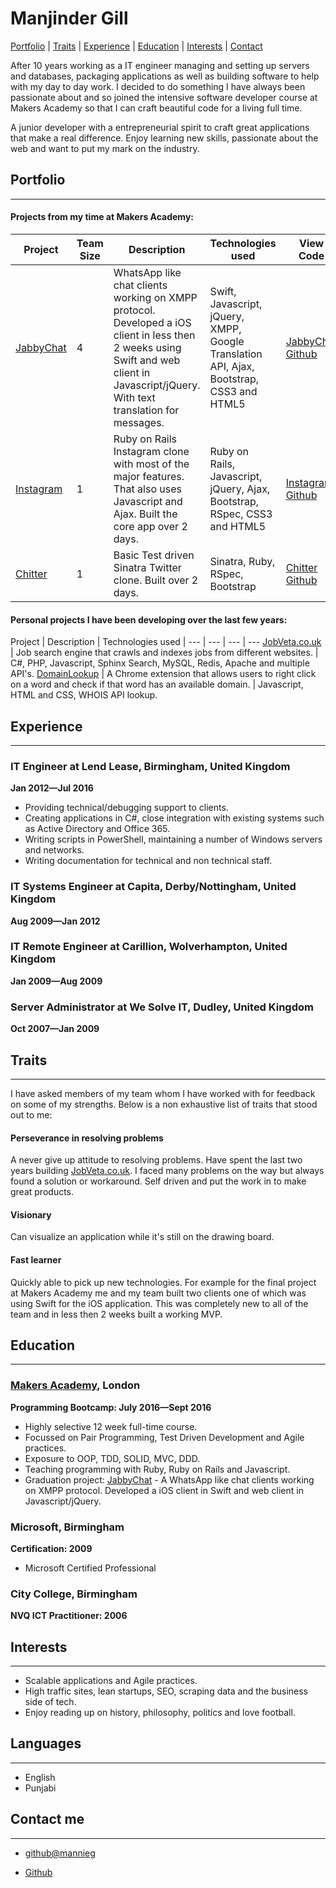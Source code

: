 Manjinder Gill
=========
[Portfolio](#portfolio) | [Traits](#traits) | [Experience](#experience) | [Education](#education) | [Interests](#interests) | [Contact](#contact)

After 10 years working as a IT engineer managing and setting up servers and databases, packaging applications as well as building software to help with my day to day work. I decided to do something I have always been passionate about and so joined the intensive software developer course at Makers Academy so that I can craft beautiful code for a living full time.

A junior developer with a entrepreneurial spirit to craft great applications that make a real difference. Enjoy learning new skills, passionate about the web and want to put my mark on the industry.

## <a name="portfolio">Portfolio</a>
-------------

#### Projects from my time at Makers Academy:

Project | Team Size | Description | Technologies used | View Code |
--- | --- | --- | --- | --- |
[JabbyChat] | 4 | WhatsApp like chat clients working on XMPP protocol. Developed a iOS client in less then 2 weeks using Swift and web client in Javascript/jQuery. With text translation for messages. | Swift, Javascript, jQuery, XMPP, Google Translation API, Ajax, Bootstrap, CSS3 and HTML5 | [JabbyChat Github]
[Instagram] | 1 | Ruby on Rails Instagram clone with most of the major features. That also uses Javascript and Ajax. Built the core app over 2 days. | Ruby on Rails, Javascript, jQuery, Ajax, Bootstrap, RSpec, CSS3 and HTML5| [Instagram Github]
[Chitter] | 1 | Basic Test driven Sinatra Twitter clone. Built over 2 days. | Sinatra, Ruby, RSpec, Bootstrap | [Chitter Github]

#### Personal projects I have been developing over the last few years:

Project | Description | Technologies used |
--- | --- | --- | ---
[JobVeta.co.uk] | Job search engine that crawls and indexes jobs from different websites. |  C#, PHP, Javascript, Sphinx Search, MySQL, Redis, Apache and multiple API's.
[DomainLookup] | A Chrome extension that allows users to right click on a word and check if that word has an available domain. | Javascript, HTML and CSS, WHOIS API lookup.

## <a name="experience">Experience</a>
----------
### IT Engineer at Lend Lease, Birmingham, United Kingdom
**Jan 2012&mdash;Jul 2016**

  - Providing technical/debugging support to clients.
  - Creating applications in C#, close integration with existing systems such as Active Directory and Office 365.
  - Writing scripts in PowerShell, maintaining a number of Windows servers and networks.
  - Writing documentation for technical and non technical staff.

### IT Systems Engineer at Capita, Derby/Nottingham, United Kingdom
**Aug 2009&mdash;Jan 2012**

### IT Remote Engineer at Carillion, Wolverhampton, United Kingdom
**Jan 2009&mdash;Aug 2009**

### Server Administrator at We Solve IT, Dudley, United Kingdom
**Oct 2007&mdash;Jan 2009**

## <a name="traits">Traits</a>
---------------
I have asked members of my team whom I have worked with for feedback on some of my strengths. Below is a non exhaustive list of traits that stood out to me:

#### Perseverance in resolving problems
A never give up attitude to resolving problems. Have spent the last two years building [JobVeta.co.uk]. I faced many problems on the way but always found a solution or workaround. Self driven and put the work in to make great products.

#### Visionary
Can visualize an application while it's still on the drawing board.

#### Fast learner
Quickly able to pick up new technologies. For example for the final project at Makers Academy me and my team built two clients one of which was using Swift for the iOS application. This was completely new to all of the team and in less then 2 weeks built a working MVP.


## <a name="education">Education</a>
----------

### [Makers Academy], London
**Programming Bootcamp: July 2016&mdash;Sept 2016**

  - Highly selective 12 week full-time course.
  - Focussed on Pair Programming, Test Driven Development and Agile practices.
  - Exposure to OOP, TDD, SOLID, MVC, DDD.
  - Teaching programming with Ruby, Ruby on Rails and Javascript.
  - Graduation project: [JabbyChat] - A WhatsApp like chat clients working on XMPP protocol. Developed a iOS client in Swift and web client in Javascript/jQuery.

### Microsoft, Birmingham
**Certification: 2009**
- Microsoft Certified Professional

### City College, Birmingham
**NVQ ICT Practitioner: 2006**

## <a name="interests">Interests</a>
---------

- Scalable applications and Agile practices.
- High traffic sites, lean startups, SEO, scraping data and the business side of tech.
- Enjoy reading up on history, philosophy, politics and love football.

## Languages
---------

- English
- Punjabi

## <a name="contact">Contact me</a>
-------

- [github@mannieg]
- [Github]

  [JabbyChat]:https://github.com/WhatsApe
  [JabbyChat Github]:https://github.com/WhatsApe
  [Chitter]:https://github.com/mannieg/chitter-challenge
  [Chitter Github]:https://github.com/mannieg/chitter-challenge
  [Instagram]:https://github.com/mannieg/instagram-challenge
  [Instagram Github]:https://github.com/mannieg/instagram-challenge
  [Makers Academy]:http://www.makersacademy.com
  [JobVeta.co.uk]: http://dev:dev@www.jobveta.co.uk
  [github@mannieg]: mailto:github@mannieg
  [GitHub]:https://github.com/mannieg
  [Repositories on Github]:https://github.com/mannieg?tab=repositories
  [DomainLookup]: http://www.google.co.uk

